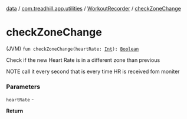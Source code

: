 [data](../../index.md) / [com.treadhill.app.utilities](../index.md) / [WorkoutRecorder](index.md) / [checkZoneChange](./check-zone-change.md)

# checkZoneChange

(JVM) `fun checkZoneChange(heartRate: `[`Int`](https://kotlinlang.org/api/latest/jvm/stdlib/kotlin/-int/index.html)`): `[`Boolean`](https://kotlinlang.org/api/latest/jvm/stdlib/kotlin/-boolean/index.html)

Check if the new Heart Rate is in a different zone than previous

NOTE call it every second that is every time HR is received fom moniter

### Parameters

`heartRate` -

**Return**

